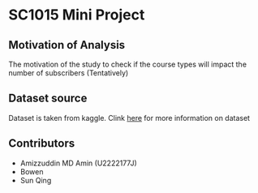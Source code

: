 # SC1015 Mini Project

## Motivation of Analysis
The motivation of the study to check if the course types will impact the number of subscribers (Tentatively)

## Dataset source
Dataset is taken from kaggle. Clink [here](dataset/description.md) for more information on dataset

## Contributors
- Amizzuddin MD Amin (U2222177J)
- Bowen
- Sun Qing

